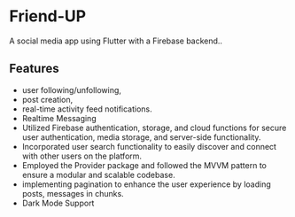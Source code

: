 # Friend-UP

A social media app using Flutter with a Firebase backend..

## Features

- user following/unfollowing, 
- post creation, 
- real-time activity feed notifications.
- Realtime Messaging
- Utilized Firebase authentication, storage, and cloud functions for secure user authentication, media storage, and server-side       functionality.
- Incorporated user search functionality to easily discover and connect with other users on the platform.
- Employed the Provider package and followed the MVVM pattern to ensure a modular and scalable codebase.
- implementing pagination to enhance the user experience by loading posts, messages in chunks.
- Dark Mode Support
